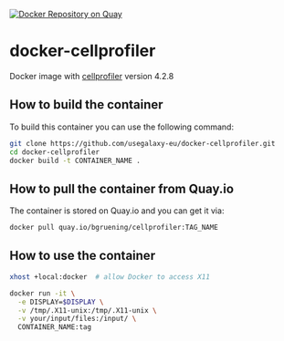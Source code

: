 [![Docker Repository on Quay](https://quay.io/repository/bgruening/cellprofiler/status "Docker Repository on Quay")](https://quay.io/repository/bgruening/cellprofiler)

# docker-cellprofiler

Docker image with [cellprofiler](https://github.com/CellProfiler) version 4.2.8 

## How to build the container

To build this container you can use the following command:

```bash
git clone https://github.com/usegalaxy-eu/docker-cellprofiler.git
cd docker-cellprofiler
docker build -t CONTAINER_NAME .
```

## How to pull the container from Quay.io

The container is stored on Quay.io and you can get it via:

```bash
docker pull quay.io/bgruening/cellprofiler:TAG_NAME
```

## How to use the container

```bash
xhost +local:docker  # allow Docker to access X11

docker run -it \
  -e DISPLAY=$DISPLAY \
  -v /tmp/.X11-unix:/tmp/.X11-unix \
  -v your/input/files:/input/ \
  CONTAINER_NAME:tag
```
